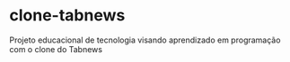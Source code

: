 # clone-tabnews
Projeto educacional de tecnologia visando aprendizado em programação com o clone do Tabnews
